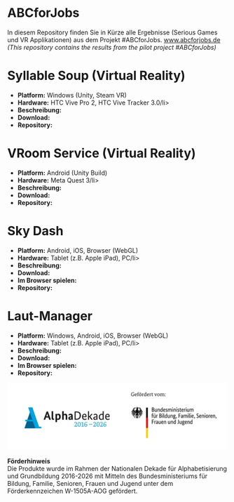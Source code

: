# ABCforJobs
In diesem Repository finden Sie in Kürze alle Ergebnisse (Serious Games und VR Applikationen) aus dem Projekt #ABCforJobs. www.abcforjobs.de<br/>
<i>(This repository contains the results from the pilot project #ABCforJobs)</i>

# Syllable Soup (Virtual Reality)
 <ul>
  <li><b>Platform:</b> Windows (Unity, Steam VR)</li>
  <li><b>Hardware:</b> HTC Vive Pro 2, HTC Vive Tracker 3.0/li>
  <li><b>Beschreibung:</b></li>
  <li><b>Download:</b></li>
  <li><b>Repository:</b></li>
</ul> 

# VRoom Service (Virtual Reality)
<ul>
  <li><b>Platform:</b> Android (Unity Build)</li>
  <li><b>Hardware:</b> Meta Quest 3/li>
  <li><b>Beschreibung:</b></li>
  <li><b>Download:</b></li>
  <li><b>Repository:</b></li>
</ul>

# Sky Dash
<ul>
  <li><b>Platform:</b> Android, iOS, Browser (WebGL)</li>
  <li><b>Hardware:</b> Tablet (z.B. Apple iPad), PC/li>
  <li><b>Beschreibung:</b></li>
  <li><b>Download:</b></li>
  <li><b>Im Browser spielen:</b></li>
  <li><b>Repository:</b></li>
</ul>

# Laut-Manager
<ul>
  <li><b>Platform:</b> Windows, Android, iOS, Browser (WebGL)</li>
  <li><b>Hardware:</b> Tablet (z.B. Apple iPad), PC/li>
  <li><b>Beschreibung:</b></li>
  <li><b>Download:</b></li>
  <li><b>Im Browser spielen:</b></li>
  <li><b>Repository:</b></li>
</ul>

<img src="Resources/2025-06_Foerderleiste_ABCforJobs-neu.jpg" alt="Foerderleiste" width="600">

<b>Förderhinweis</b><br/>
Die Produkte wurde im Rahmen der Nationalen Dekade für Alphabetisierung und Grundbildung 2016-2026 mit Mitteln des Bundesministeriums für Bildung, Familie, Senioren, Frauen und Jugend unter dem Förderkennzeichen W-1505A-AOG gefördert.
